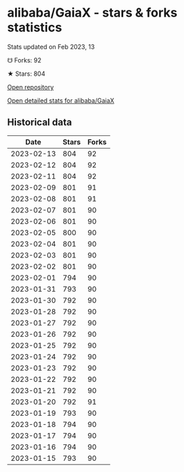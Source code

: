 # alibaba/GaiaX - stars & forks statistics

Stats updated on Feb 2023, 13

☋ Forks: 92

★ Stars: 804

[Open repository](https://github.com/alibaba/GaiaX)

[Open detailed stats for alibaba/GaiaX](https://reviewgithub.com/rep/alibaba/GaiaX)

## Historical data
| Date | Stars | Forks |
|------|-------|-------|
| 2023-02-13 | 804 | 92 | 
| 2023-02-12 | 804 | 92 | 
| 2023-02-11 | 804 | 92 | 
| 2023-02-09 | 801 | 91 | 
| 2023-02-08 | 801 | 91 | 
| 2023-02-07 | 801 | 90 | 
| 2023-02-06 | 801 | 90 | 
| 2023-02-05 | 800 | 90 | 
| 2023-02-04 | 801 | 90 | 
| 2023-02-03 | 801 | 90 | 
| 2023-02-02 | 801 | 90 | 
| 2023-02-01 | 794 | 90 | 
| 2023-01-31 | 793 | 90 | 
| 2023-01-30 | 792 | 90 | 
| 2023-01-28 | 792 | 90 | 
| 2023-01-27 | 792 | 90 | 
| 2023-01-26 | 792 | 90 | 
| 2023-01-25 | 792 | 90 | 
| 2023-01-24 | 792 | 90 | 
| 2023-01-23 | 792 | 90 | 
| 2023-01-22 | 792 | 90 | 
| 2023-01-21 | 792 | 90 | 
| 2023-01-20 | 792 | 91 | 
| 2023-01-19 | 793 | 90 | 
| 2023-01-18 | 794 | 90 | 
| 2023-01-17 | 794 | 90 | 
| 2023-01-16 | 794 | 90 | 
| 2023-01-15 | 793 | 90 | 

